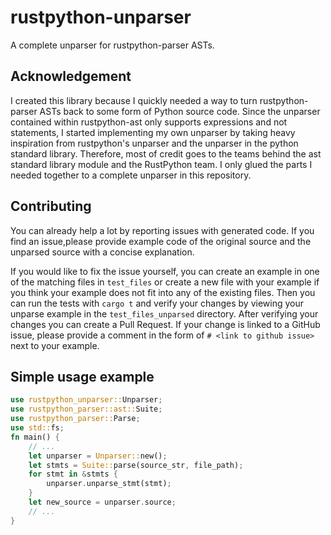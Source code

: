 # rustpython-unparser

A complete unparser for rustpython-parser ASTs.

## Acknowledgement

I created this library because I quickly needed a way to turn rustpython-parser ASTs back to some form of Python source code. Since the unparser contained within rustpython-ast only supports expressions and not statements, I started implementing my own unparser by taking heavy inspiration from rustpython's unparser and the unparser in the python standard library. Therefore, most of credit goes to the teams behind the ast standard library module and the RustPython team. I only glued the parts I needed together to a complete unparser in this repository.

## Contributing

You can already help a lot by reporting issues with generated code. If you find an issue,please provide example code of the original source and the unparsed source with a concise explanation.

If you would like to fix the issue yourself, you can create an example in one of the matching files in `test_files` or create a new file with your example if you think your example does not fit into any of the existing files. Then you can run the tests with `cargo t` and verify your changes by viewing your unparse example in the `test_files_unparsed` directory. After verifying your changes you can create a Pull Request. If your change is linked to a GitHub issue, please provide a comment in the form of `# <link to github issue>` next to your example.

## Simple usage example

```rust
use rustpython_unparser::Unparser;
use rustpython_parser::ast::Suite;
use rustpython_parser::Parse;
use std::fs;
fn main() {
    // ...
    let unparser = Unparser::new();
    let stmts = Suite::parse(source_str, file_path);
    for stmt in &stmts {
        unparser.unparse_stmt(stmt);
    }
    let new_source = unparser.source;
    // ...
}
```
